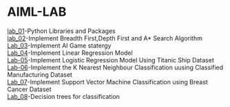 # AIML-LAB

[lab_01](https://github.com/vivekvardhan30/AIML-LAB/blob/main/Lab_01_AIML.ipynb)-Python Libraries and Packages <br>
[lab_02](https://github.com/vivekvardhan30/AIML-LAB/blob/main/Lab_02.ipynb)-Implement Breadth First,Depth First and A* Search Algorithm<br>
[Lab_03](https://github.com/vivekvardhan30/AIML-LAB/blob/main/Lab_03.ipynb)-Implement AI Game statergy<br>
[Lab_04](https://github.com/vivekvardhan30/AIML-LAB/blob/main/Lab_04.ipynb)-Implement Linear Regression Model<br>
[Lab-05](https://github.com/vivekvardhan30/AIML-LAB/blob/main/Lab_05_AIML.ipynb)-Implement Logistic Regression Model Using Titanic Ship Dataset<br>
[Lab-06](https://github.com/vivekvardhan30/AIML-LAB/blob/main/Lab_06_AIML.ipynb)-Implement the K Nearest Neighbour Classification uusing Classified Manufacturing Dataset<br>
[Lab_07](https://github.com/vivekvardhan30/AIML-LAB/blob/main/Lab_07.ipynb)-Implement Support Vector Machine Classification using Breast Cancer Dataset<br>
[Lab_08](https://github.com/vivekvardhan30/AIML-LAB/blob/main/Lab_08.ipynb)-Decision trees for classification
